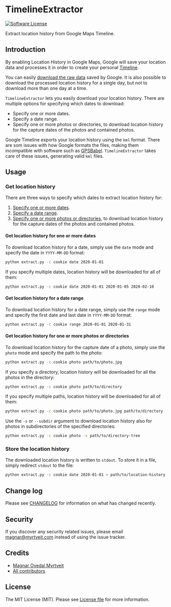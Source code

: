 # TimelineExtractor

[![Software License][ico-license]](LICENSE.md)

Extract location history from Google Maps Timeline.

## Introduction

By enabling Location History in Google Maps, Google will save your location data and processes it in order to create your personal [Timeline](https://www.google.com/maps/timeline).

You can easily [download the raw data](https://takeout.google.com/) saved by Google. It is also possible to download the processed location history for a single day, but not to download more than one day at a time.

`TimelineExtractor` lets you easily download your location history. There are multiple options for specifying which dates to download:
- Specify one or more dates.
- Specify a date range.
- Specify one or more photos or directories, to download location history for the capture dates of the photos and contained photos.

Google Timeline exports your location history using the `kml` format. There are som issues with how Google formats the files, making them incompatible with software such as [GPSBabel](https://www.gpsbabel.org). `TimelineExtractor` takes care of these issues, generating valid `kml` files.

## Usage

### Get location history

There are three ways to specify which dates to extract location history for:
1. [Specify one or more dates](#get-location-history-for-one-or-more-dates).
2. [Specify a date range](#get-location-history-for-a-date-range).
3. [Specify one or more photos or directories](#get-location-history-for-one-or-more-photos-or-directories), to download location history for the capture dates of the photos and contained photos.

#### Get location history for one or more dates

To download location history for a date, simply use the `date` mode and specify the date in `YYYY-MM-DD` format:

``` bash
python extract.py -c cookie date 2020-01-01
```

If you specify multiple dates, location history will be downloaded for all of them:

``` bash
python extract.py -c cookie date 2020-01-01 2020-01-05 2020-02-10
```

#### Get location history for a date range

To download location history for a date range, simply use the `range` mode and specify the first date and last date in `YYYY-MM-DD` format:

``` bash
python extract.py -c cookie range 2020-01-01 2020-01-31
```

#### Get location history for one or more photos or directories

To download location history for the capture date of a photo, simply use the `photo` mode and specify the path to the photo:

``` bash
python extract.py -c cookie photo path/to/photo.jpg
```

If you specify a directory, location history will be downloaded for all the photos in the directory:

``` bash
python extract.py -c cookie photo path/to/directory
```

If you specify multiple paths, location history will be downloaded for all of them:

``` bash
python extract.py -c cookie photo path/to/photo.jpg path/to/directory
```

Use the `-s` or `--subdir` argument to download location history also for photos in subdirectories of the specified directories:

``` bash
python extract.py -c cookie photo -s path/to/directory-tree
```

### Store the location history

The downloaded location history is written to `stdout`. To store it in a file, simply redirect `stdout` to the file:

``` bash
python extract.py -c cookie date 2020-01-01 > path/to/location-history.kml
```

## Change log

Please see [CHANGELOG](CHANGELOG.md) for information on what has changed recently.

## Security

If you discover any security related issues, please email magnar@myrtveit.com instead of using the issue tracker.

## Credits

- [Magnar Ovedal Myrtveit][link-author]
- [All contributors][link-contributors]

## License

The MIT License (MIT). Please see [License file](LICENSE.md) for more information.

[ico-license]: https://img.shields.io/badge/license-MIT-brightgreen.svg?style=flat-square

[link-author]: https://github.com/Stadly
[link-contributors]: ../../contributors
